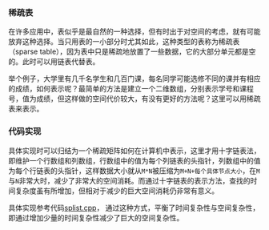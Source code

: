 ### 稀疏表
在许多应用中，表似乎是最自然的一种选择，但有时出于对空间的考虑，就有可能放弃这种选择。当只用表的一小部分时尤其如此，这种类型的表称为稀疏表（sparse table），因为表中只是稀疏地放置了一些数据，它的大部分单元都是空的。此时可以用链表代替表。

 举个例子，大学里有几千名学生和几百门课，每名同学可能选修不同的课并有相应的成绩，如何表示呢？最简单的方法是建立一个二维数组，分别表示学号和课程号，值为成绩，但这样做的空间代价较大，有没有更好的方法呢？这里可以用稀疏表来表示。


### 代码实现
具体实现时可以归结为一个稀疏矩阵如何在计算机中表示，这里才用十字链表法，即维护一个行数组和列数组，行数组中的值为每个列链表的头指针，列数组中的值为每个行链表的头指针，这样数据大小就从`M*N`被压缩为`M+N+每个具体节点大小`，在`M`与`N`非常大时，减少了非常大的空间消耗。而通过十字链表的表示方法，查找的时间复杂度虽有所增加，但相对于减少的巨大空间消耗仍非常有意义。


 具体实现参考代码[splist.cpp](./splist.cpp)， 通过这种方式，平衡了时间复杂性与空间复杂性，即通过增加少量的时间复杂性减少了巨大的空间复杂性。
